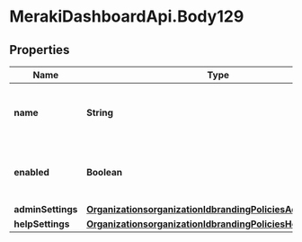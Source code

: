 # MerakiDashboardApi.Body129

## Properties
Name | Type | Description | Notes
------------ | ------------- | ------------- | -------------
**name** | **String** | Name of the Dashboard branding policy. | 
**enabled** | **Boolean** | Boolean indicating whether this policy is enabled. | 
**adminSettings** | [**OrganizationsorganizationIdbrandingPoliciesAdminSettings**](OrganizationsorganizationIdbrandingPoliciesAdminSettings.md) |  | 
**helpSettings** | [**OrganizationsorganizationIdbrandingPoliciesHelpSettings**](OrganizationsorganizationIdbrandingPoliciesHelpSettings.md) |  | [optional] 
